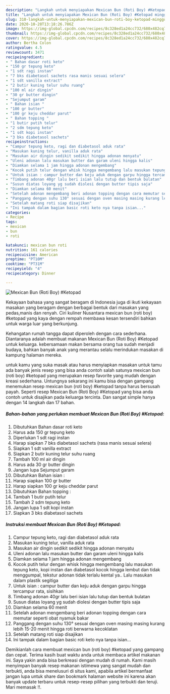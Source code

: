 ```yaml
---
description: "Langkah untuk menyiapakan Mexican Bun (Roti Boy) #Ketopad minggu ini"
title: "Langkah untuk menyiapakan Mexican Bun (Roti Boy) #Ketopad minggu ini"
slug: 310-langkah-untuk-menyiapakan-mexican-bun-roti-boy-ketopad-minggu-ini
date: 2020-10-28T13:18:26.786Z
image: https://img-global.cpcdn.com/recipes/8c328ed1a24cc732/680x482cq70/mexican-bun-roti-boy-ketopad-foto-resep-utama.jpg
thumbnail: https://img-global.cpcdn.com/recipes/8c328ed1a24cc732/680x482cq70/mexican-bun-roti-boy-ketopad-foto-resep-utama.jpg
cover: https://img-global.cpcdn.com/recipes/8c328ed1a24cc732/680x482cq70/mexican-bun-roti-boy-ketopad-foto-resep-utama.jpg
author: Bertha Colon
ratingvalue: 4.5
reviewcount: 3471
recipeingredient:
- " Bahan dasar roti keto"
- "150 gr tepung keto"
- "1 sdt ragi instan"
- "7 bks diabetasol sachets rasa manis sesuai selera"
- "1 sdt vanilla extract"
- "2 butir kuning telur suhu ruang"
- "100 ml air dingin"
- "30 gr butter dingin"
- "Sejumput garam"
- " Bahan isian "
- "100 gr butter"
- "100 gr keju cheddar parut"
- " Bahan topping "
- "1 butir putih telur"
- "2 sdm tepung keto"
- "1 sdt kopi instan"
- "3 bks diabetasol sachets"
recipeinstructions:
- "Campur tepung keto, ragi dan diabetasol aduk rata"
- "Masukan kuning telur, vanilla aduk rata"
- "Masukan air dingin sedikit sedikit hingga adonan menyatu"
- "Uleni adonan lalu masukan butter dan garam uleni hingga kalis"
- "Diamkan selama 1 jam hingga adonan mengembang"
- "Kocok putih telur dengan whisk hingga mengembang lalu masukan tepung keto, kopi instan dan diabetasol kocok hingga lembut dan tidak menggumpal, tekstur adonan tidak terlalu kental ya.. Lalu masukan dalam plastik segitiga"
- "Untuk isian : campur butter dan keju aduk dengan garpu hingga tercampur rata, sisihkan"
- "Timbang adonan 40gr lalu beri isian lalu tutup dan bentuk bulatan"
- "Susun diatas loyang yg sudah diolesi dengan butter tipis saja"
- "Diamkan selama 60 menit"
- "Setelah adonan mengembang beri adonan topping dengan cara memutar seperti obat nyamuk bakar"
- "Panggang dengan suhu 130° sesuai dengan oven masing masing kurang lebih 15-20 menit hingga roti berwarna kecoklatan"
- "Setelah matang roti siap disajikan"
- "Ini tampak dalam bagian basic roti keto nya tanpa isian..."
categories:
- Recipe
tags:
- mexican
- bun
- roti

katakunci: mexican bun roti 
nutrition: 161 calories
recipecuisine: American
preptime: "PT10M"
cooktime: "PT31M"
recipeyield: "4"
recipecategory: Dinner

---
```



![Mexican Bun (Roti Boy) #Ketopad](https://img-global.cpcdn.com/recipes/8c328ed1a24cc732/680x482cq70/mexican-bun-roti-boy-ketopad-foto-resep-utama.jpg)

Kekayaan bahasa yang sangat beragam di Indonesia juga di ikuti kekayaan masakan yang beragam dengan berbagai bentuk dari masakan yang pedas,manis dan renyah. Ciri kuliner Nusantara mexican bun (roti boy) #ketopad yang kaya dengan rempah membawa kesan tersendiri bahkan untuk warga luar yang berkunjung.




Kehangatan rumah tangga dapat diperoleh dengan cara sederhana. Diantaranya adalah membuat makanan Mexican Bun (Roti Boy) #Ketopad untuk keluarga. kebersamaan makan bersama orang tua sudah menjadi budaya, bahkan banyak anak yang merantau selalu merindukan masakan di kampung halaman mereka.

untuk kamu yang suka masak atau harus menyiapkan masakan untuk tamu ada banyak jenis resep yang bisa anda contoh salah satunya mexican bun (roti boy) #ketopad yang merupakan resep favorite yang mudah dengan kreasi sederhana. Untungnya sekarang ini kamu bisa dengan gampang menemukan resep mexican bun (roti boy) #ketopad tanpa harus bersusah payah.
Seperti resep Mexican Bun (Roti Boy) #Ketopad yang bisa anda contoh untuk disajikan pada keluarga tercinta. Dan sangat simple hanya dengan 14 langkah dan 17 bahan.


<!--inarticleads1-->

##### Bahan-bahan yang perlukan membuat Mexican Bun (Roti Boy) #Ketopad:

1. Dibutuhkan  Bahan dasar roti keto
1. Harus ada 150 gr tepung keto
1. Diperlukan 1 sdt ragi instan
1. Harap siapkan 7 bks diabetasol sachets (rasa manis sesuai selera)
1. Siapkan 1 sdt vanilla extract
1. Siapkan 2 butir kuning telur suhu ruang
1. Tambah 100 ml air dingin
1. Harus ada 30 gr butter dingin
1. Jangan lupa Sejumput garam
1. Dibutuhkan  Bahan isian :
1. Harap siapkan 100 gr butter
1. Harap siapkan 100 gr keju cheddar parut
1. Dibutuhkan  Bahan topping :
1. Tambah 1 butir putih telur
1. Tambah 2 sdm tepung keto
1. Jangan lupa 1 sdt kopi instan
1. Siapkan 3 bks diabetasol sachets




<!--inarticleads2-->

##### Instruksi membuat  Mexican Bun (Roti Boy) #Ketopad:

1. Campur tepung keto, ragi dan diabetasol aduk rata
1. Masukan kuning telur, vanilla aduk rata
1. Masukan air dingin sedikit sedikit hingga adonan menyatu
1. Uleni adonan lalu masukan butter dan garam uleni hingga kalis
1. Diamkan selama 1 jam hingga adonan mengembang
1. Kocok putih telur dengan whisk hingga mengembang lalu masukan tepung keto, kopi instan dan diabetasol kocok hingga lembut dan tidak menggumpal, tekstur adonan tidak terlalu kental ya.. Lalu masukan dalam plastik segitiga
1. Untuk isian : campur butter dan keju aduk dengan garpu hingga tercampur rata, sisihkan
1. Timbang adonan 40gr lalu beri isian lalu tutup dan bentuk bulatan
1. Susun diatas loyang yg sudah diolesi dengan butter tipis saja
1. Diamkan selama 60 menit
1. Setelah adonan mengembang beri adonan topping dengan cara memutar seperti obat nyamuk bakar
1. Panggang dengan suhu 130° sesuai dengan oven masing masing kurang lebih 15-20 menit hingga roti berwarna kecoklatan
1. Setelah matang roti siap disajikan
1. Ini tampak dalam bagian basic roti keto nya tanpa isian...




Demikianlah cara membuat mexican bun (roti boy) #ketopad yang gampang dan cepat. Terima kasih buat waktu anda untuk membaca artikel makanan ini. Saya yakin anda bisa berkreasi dengan mudah di rumah. Kami masih menyimpan banyak resep makanan istimewa yang sangat mudah dan terbukti, anda bisa menelusuri di situs kami, apabila artikel bermanfaat jangan lupa untuk share dan bookmark halaman website ini karena akan banyak update terbaru untuk resep-resep pilihan yang terbukti dan teruji. Mari memasak !!. 
